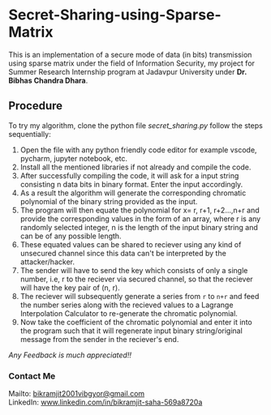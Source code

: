 # Secret-Sharing-using-Sparse-Matrix
This is an implementation of a secure mode of data (in bits) transmission using sparse matrix under the field of Information Security, my project for Summer Research Internship program at Jadavpur University under **Dr. Bibhas Chandra Dhara**.

## Procedure
To try my algorithm, clone the python file *secret_sharing.py* follow the steps sequentially:
1. Open the file with any python friendly code editor for example vscode, pycharm, jupyter notebook, etc.
2. Install all the mentioned libraries if not already and compile the code.
3. After successfully compiling the code, it will ask for a input string consisting n data bits in binary format. Enter the input accordingly.
4. As a result the algorithm will generate the corresponding chromatic polynomial of the binary string provided as the input.
5. The program will then equate the polynomial for x= r, r+1, r+2...,n+r and provide the corresponding values in the form of an array,
   where r is any randomly selected integer,
         n is the length of the input binary string and can be of any possible length.
6. These equated values can be shared to reciever using any kind of unsecured channel since this data can't be interpreted by the attacker/hacker.
7. The sender will have to send the key which consists of only a single number, i.e, r to the reciever via secured channel, so that the reciever will have the key pair of (n, r).
8. The reciever will subsequently generate a series from `r` to `n+r` and feed the number series along with the recieved values to a Lagrange Interpolation Calculator to re-generate the chromatic polynomial.
9. Now take the coefficient of the chromatic polynomial and enter it into the program such that it will regenerate input binary string/original message from the sender in the reciever's end.

*Any Feedback is much appreciated!!*

### Contact Me
Mailto: bikramjit2001vibgyor@gmail.com                                                                                                                      
LinkedIn: www.linkedin.com/in/bikramjit-saha-569a8720a
